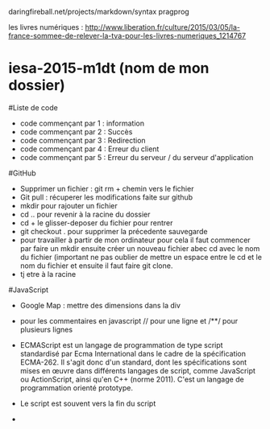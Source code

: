 daringfireball.net/projects/markdown/syntax
pragprog

les livres numériques : http://www.liberation.fr/culture/2015/03/05/la-france-sommee-de-relever-la-tva-pour-les-livres-numeriques_1214767

# iesa-2015-m1dt (nom de mon dossier)

#Liste de code 
* code commençant par 1 : information
* code commençant par 2 : Succès
* code commençant par 3 : Redirection
* code commençant par 4 : Erreur du client 
* code commençant par 5 : Erreur du serveur / du serveur d'application



#GitHub

* Supprimer un fichier : git rm + chemin vers le fichier
* Git pull : récuperer les modifications faite sur github 
* mkdir pour rajouter un fichier
* cd .. pour revenir à la racine du dossier
* cd + le glisser-deposer du fichier pour rentrer 
* git checkout . pour supprimer la précedente sauvegarde
* pour travailler à partir de mon ordinateur pour cela il faut commencer par faire un mkdir ensuite créer un nouveau fichier abec cd avec le nom du fichier (important ne pas oublier de mettre un espace entre le cd et le nom du fichier et ensuite il faut faire git clone.
* tj etre à la racine

#JavaScript

* Google Map : mettre des dimensions dans la div
* pour les commentaires en javascript // pour une ligne et /**/ pour plusieurs lignes
* ECMAScript est un langage de programmation de type script standardisé par Ecma International dans le cadre de la spécification ECMA-262. Il s'agit donc d'un standard, dont les spécifications sont mises en œuvre dans différents langages de script, comme JavaScript ou ActionScript, ainsi qu'en C++ (norme 2011). C'est un langage de programmation orienté prototype.
* Le script est souvent vers la fin du script 
* <script src="#" /> feuille distante
* Una variable ne peut pas commencer par un chiffre. Camel Case pour deux noms comme nom de variable
* On n'est pas obligé de mettre un var pour definir une nouvelle valeur
* CASE SENSITIVE 
* une varible peut avoir plusieurs types (numérique,float,booléen,string)
* condition : avec les if, les for, while
* struture du if : if (condition (doit être soit vrai ou faux)){}
* on peut mettre plusieurs variable dans une console.log avec console.log(a+" "+b) ou console.log(a,b);
* il y a plusieurs consoles .error,debug,warn,info


* Les opérateurs logiques :

	+	opérateur d'addition	Ajoute deux valeurs	
	-	opérateur de soustraction	Soustrait deux valeurs	
	*	opérateur de multiplication	Multiplie deux valeurs	
	/	plus: opérateur de division	Divise deux valeurs	
	=	opérateur d'affectation	Affecte une valeur à une variable	x=3	Met la valeur 3 dans la variable 
	%	opérateur modulo	Retourne le reste de la division entière de l'opérande de gauche par celle de droite

* Les opérateurs de comparaison :

== opérateur d'égalité	Compare deux valeurs et vérifie leur égalité	
===	opérateur d'identité	Vérifie l'identité de valeur et de type de deux valeurs	a===b	
!=	opérateur de différence	Vérifie qu'une variable est différente d'une valeur 	
!==	opérateur de non identité	Vérifie la non identité de valeur et de type de deux valeurs, c'est-à-dire si les deux valeurs n'ont pas la même valeur ou bien sont de types différents
<	opérateur d'infériorité stricte	Vérifie qu'une variable est strictement inférieure à une valeur 	
<=	opérateur d'infériorité	Vérifie qu'une variable est inférieure ou égale à une valeur 
>	opérateur de supériorité stricte	Vérifie qu'une variable est strictement supérieure à une valeur 	
>=	opérateur de supériorité	Vérifie qu'une variable est supérieure ou égale à une valeur 	


* Le point virgule n'est pas obligé pour les if 
* Entre les accolades il y a un bloc de code
* On peut enchainer les if  mais ce n'est pas bien
* Syntaxe if(){} else if(){} et else 

##boucle
 *syntaxe de la boucle while 
 while(condition){
 il faut pas oublier de mettre un ++
}

* syntaxe de la boucle do while
do{}while(condition){}

* syntaxe de la boucle for 
for (var i=1; i<10; i++){console.log(i)}
deux instructions avec break et continue (mais cela n'est pas recommandable)

##functions
* les parametres pouvent avoir le même nom vu qu'ils sont dans des functions différentes
* Ne pas oublier de mettre des parametres entre virgule

#CSS
* text-indent : permet l'indentation de la première ligne
* letter-spacing: les espaces entre les lettres
* pour les raccourcis (ex: padding : 10px(top), 20px(right), 15px(bottom), 20px(left))
* important lorsqu'il y a pas de px la valeur prend celui de son opposé
* le border n'est pas le même suivant le navigateur

#PHP
*echo permet d'afficher 
phpinfo = pour voir les infos
*Les variables sont créée à partir l'un "$"
* global permet à la fonction de voir les variables en dehors de la fonction
* Les variables dynamique = $$ 
* les constantes ne peut etre modifié. normalement elles sont en maj. Pour definir une constante il faut mettre define.
*le mot-clé const = 
*Les types de données
9 types en php
type scalaire = booleen, interger,float,string
type composes = array, object
type speciaux = resource et NULL
var_dump(le type de variable + valeur)
gettype = type de variable
=> permet de faire des égales
pour creer un tableau, il faut utiliser array ()
exemple avec $[] pour rajouter un element dans un tableau.
on peut faire des tableaux dans des tableaux 
la signature de methode pour la première ligne de la signature
une fonction doit avoir qu'une seule responsabilité
* on ne peut pas mettre deux fois la même plus pour une valeur
*pour les tableaux, il faut mettre des [] pour les afficher.
*IMPORTANT : METTRE DES VERBES DANS LES METHODES 

Explication de la fonction.
* la methode de cette fonction est buildRows, important mettre des VERBES
* Le parametres de la fonction est $titre 
* Ce parametre prend les informations de $tunisiens que nous avons defini en haut et elle fait apparaitre la fonction Important elle dois etre en dehors de la fonction. (appel de la fonction)
* POur finir on fait un echo pour afficher le title du parametre $titre qui a les informations de $tunisiens 
function buildRows($titre){
			/*echo "<ul>";;
			echo "<li>".$titre["title"]."<li>";;
			echo "</ul>";;*/
			foreach ($titre as $key => $value) {
			echo "<li>".$value."<li>";;
			}
		}
       buildRows($tunisiens);;

* Pour le foreach = la syntaxe 
foreach ($variable as $key => $value) {
	
}
	la variable c'est le "nom" du tableau
	la key, c'est le premier "mot" du tableau avant le =>
	et la valeur c'est ceux qui a apres.

*$xml = simplexml_load_string($string); c'est la syntaxe pour ranger des xml